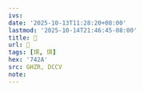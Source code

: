 ```yaml
---
ivs:
date: '2025-10-13T11:28:20+08:00'
lastmod: '2025-10-14T21:46:45-08:00'
title: 󰜤
url: 󰜤
tags: [琪, 琪]
hex: '742A'
src: GHZR, DCCV
note:
---
```

